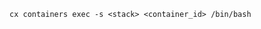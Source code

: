 <!-- usedin: [ _includes/_inlines/Tutorials/common/1900-01-21-docker-troubleshooting/1900-01-21-docker-troubleshooting_troubleshooting-a-contain.md] -->

```
cx containers exec -s <stack> <container_id> /bin/bash
```

